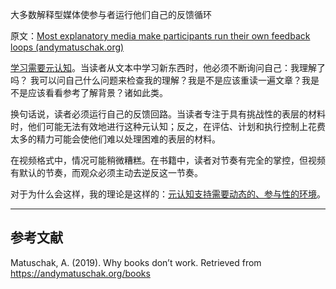 大多数解释型媒体使参与者运行他们自己的反馈循环

原文：[Most explanatory media make participants run their own feedback loops (andymatuschak.org)](https://notes.andymatuschak.org/z6MLXiJ7vmVAxRxhanUJzDcBE6hhhV9oy6Ukc)

[学习需要元认知](https://notes.andymatuschak.org/z7J71kWtJfZrdWHevwTbq6ih3G1YAvRbmXa63)。当读者从文本中学习新东西时，他必须不断询问自己：我理解了吗？ 我可以问自己什么问题来检查我的理解？我是不是应该重读一遍文章？我是不是应该看看参考了解背景？诸如此类。

换句话说，读者必须运行自己的反馈回路。当读者专注于具有挑战性的表层的材料时，他们可能无法有效地进行这种元认知；反之，在评估、计划和执行控制上花费太多的精力可能会使他们难以处理困难的表层的材料。

在视频格式中，情况可能稍微糟糕。在书籍中，读者对节奏有完全的掌控，但视频有默认的节奏，而观众必须主动去逆反这一节奏。

对于为什么会这样，我的理论是这样的：[元认知支持需要动态的、参与性的环境](https://notes.andymatuschak.org/z6sGtFW1yd4qgcxkLQsEBEJWxLKmBdjMQzKfa)。

------

## 参考文献

Matuschak, A. (2019). Why books don’t work. Retrieved from https://andymatuschak.org/books